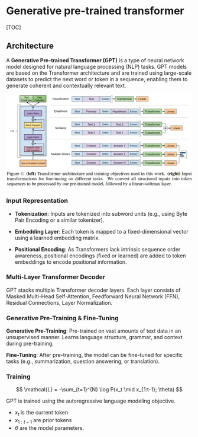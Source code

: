 # Generative pre-trained transformer

[TOC]

## Architecture

A **Generative Pre-trained Transformer (GPT)** is a type of neural network model designed for natural language processing (NLP) tasks. GPT models are based on the Transformer architecture and are trained using large-scale datasets to predict the next word or token in a sequence, enabling them to generate coherent and contextually relevant text.

![image-20241222190319732](./assets/image-20241222190319732.png)

### Input Representation

- **Tokenization**: Inputs are tokenized into subword units (e.g., using Byte Pair Encoding or a similar tokenizer).

- **Embedding Layer**: Each token is mapped to a fixed-dimensional vector using a learned embedding matrix.

- **Positional Encoding**: As Transformers lack intrinsic sequence order awareness, positional encodings (fixed or learned) are added to token embeddings to encode positional information.

### Multi-Layer Transformer Decoder

GPT stacks multiple Transformer decoder layers. Each layer consists of Masked Multi-Head Self-Attention, Feedforward Neural Network (FFN), Residual Connections, Layer Normalization.

### Generative Pre-Training & Fine-Tuning

**Generative Pre-Training**: Pre-trained on vast amounts of text data in an unsupervised manner. Learns language structure, grammar, and context during pre-training.

**Fine-Tuning**: After pre-training, the model can be fine-tuned for specific tasks (e.g., summarization, question answering, or translation).

### Training

$$
\mathcal{L} = -\sum_{t=1}^{N} \log P(x_t \mid x_{1:t-1}; \theta)
$$

GPT is trained using the autoregressive language modeling objective.

- $x_t$ is the current token
- $x_{1:t-1}$ are prior tokens
- $\theta$ are the model parameters.
